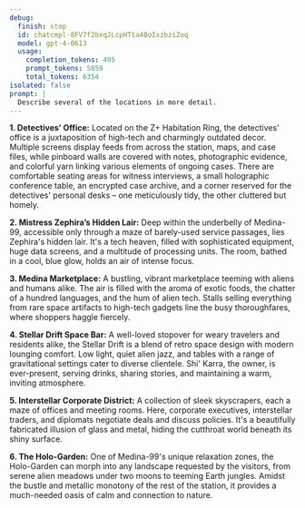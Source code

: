```yaml
---
debug:
  finish: stop
  id: chatcmpl-8FV7f2bxqJLcpHTta4BoIxzbziZoq
  model: gpt-4-0613
  usage:
    completion_tokens: 495
    prompt_tokens: 5859
    total_tokens: 6354
isolated: false
prompt: |
  Describe several of the locations in more detail.
---
```

**1. Detectives’ Office:** Located on the Z+ Habitation Ring, the detectives' office is a juxtaposition of high-tech and charmingly outdated decor. Multiple screens display feeds from across the station, maps, and case files, while pinboard walls are covered with notes, photographic evidence, and colorful yarn linking various elements of ongoing cases. There are comfortable seating areas for witness interviews, a small holographic conference table, an encrypted case archive, and a corner reserved for the detectives' personal desks – one meticulously tidy, the other cluttered but homely.

**2. Mistress Zephira’s Hidden Lair:** Deep within the underbelly of Medina-99, accessible only through a maze of barely-used service passages, lies Zephira's hidden lair. It's a tech heaven, filled with sophisticated equipment, huge data screens, and a multitude of processing units. The room, bathed in a cool, blue glow, holds an air of intense focus. 

**3. Medina Marketplace:** A bustling, vibrant marketplace teeming with aliens and humans alike. The air is filled with the aroma of exotic foods, the chatter of a hundred languages, and the hum of alien tech. Stalls selling everything from rare space artifacts to high-tech gadgets line the busy thoroughfares, where shoppers haggle fiercely.

**4. Stellar Drift Space Bar:** A well-loved stopover for weary travelers and residents alike, the Stellar Drift is a blend of retro space design with modern lounging comfort. Low light, quiet alien jazz, and tables with a range of gravitational settings cater to diverse clientele. Shi' Karra, the owner, is ever-present, serving drinks, sharing stories, and maintaining a warm, inviting atmosphere.

**5. Interstellar Corporate District:** A collection of sleek skyscrapers, each a maze of offices and meeting rooms. Here, corporate executives, interstellar traders, and diplomats negotiate deals and discuss policies. It's a beautifully fabricated illusion of glass and metal, hiding the cutthroat world beneath its shiny surface.

**6. The Holo-Garden:** One of Medina-99's unique relaxation zones, the Holo-Garden can morph into any landscape requested by the visitors, from serene alien meadows under two moons to teeming Earth jungles. Amidst the bustle and metallic monotony of the rest of the station, it provides a much-needed oasis of calm and connection to nature.
